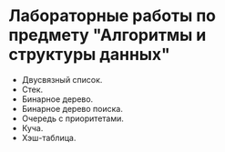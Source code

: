 # Лабораторные работы по предмету "Алгоритмы и структуры данных"
* Двусвязный список.
* Стек.
* Бинарное дерево.
* Бинарное дерево поиска.
* Очередь с приоритетами.
* Куча.
* Хэш-тaблица.